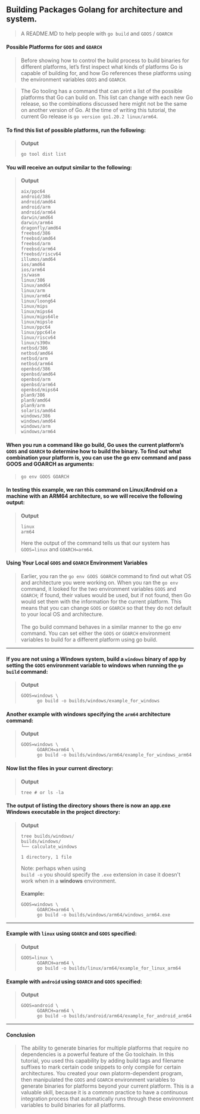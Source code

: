 ## Building Packages Golang for architecture and system.
> A README.MD to help people with `go build` and `GOOS` / `GOARCH`

#### Possible Platforms for `GOOS` and `GOARCH`
> Before showing how to control the build process to build binaries for different platforms, let’s first inspect what kinds of platforms Go is capable of building for, and how Go references these platforms using the environment variables `GOOS` and `GOARCH`.

> The Go tooling has a command that can print a list of the possible platforms that Go can build on. This list can change with each new Go release, so the combinations discussed here might not be the same on another version of Go. At the time of writing this tutorial, the current Go release is `go version go1.20.2 linux/arm64`.

#### To find this list of possible platforms, run the following:
> **Output**
> ```
> go tool dist list
> ```

#### You will receive an output similar to the following:
> **Output**
> ```
> aix/ppc64
> android/386
> android/amd64
> android/arm
> android/arm64
> darwin/amd64
> darwin/arm64
> dragonfly/amd64
> freebsd/386
> freebsd/amd64
> freebsd/arm
> freebsd/arm64
> freebsd/riscv64
> illumos/amd64
> ios/amd64
> ios/arm64
> js/wasm
> linux/386
> linux/amd64
> linux/arm
> linux/arm64
> linux/loong64
> linux/mips
> linux/mips64
> linux/mips64le
> linux/mipsle
> linux/ppc64
> linux/ppc64le
> linux/riscv64
> linux/s390x
> netbsd/386
> netbsd/amd64
> netbsd/arm
> netbsd/arm64
> openbsd/386
> openbsd/amd64
> openbsd/arm
> openbsd/arm64
> openbsd/mips64
> plan9/386
> plan9/amd64
> plan9/arm
> solaris/amd64
> windows/386
> windows/amd64
> windows/arm
> windows/arm64
> ```

#### When you run a command like go build, Go uses the current platform’s `GOOS` and `GOARCH` to determine how to build the binary. To find out what combination your platform is, you can use the go env command and pass GOOS and GOARCH as arguments:
> ```
> go env GOOS GOARCH
> ```
#### In testing this example, we ran this command on Linux/Android on a machine with an ARM64 architecture, so we will receive the following output:
> **Output**
> ```
> linux
> arm64
> ```
> Here the output of the command tells us that our system has `GOOS=linux` and `GOARCH=arm64`.

#### Using Your Local `GOOS` and `GOARCH` Environment Variables

> Earlier, you ran the `go env GOOS GOARCH` command to find out what OS and architecture you were working on. When you ran the `go env` command, it looked for the two environment variables `GOOS` and `GOARCH`; if found, their values would be used, but if not found, then Go would set them with the information for the current platform. This means that you can change `GOOS` or `GOARCH` so that they do not default to your local OS and architecture. </br><br> The go build command behaves in a similar manner to the go env command. You can set either the `GOOS` or `GOARCH` environment variables to build for a different platform using go build.

-------

#### If you are not using a Windows system, build a `windows` binary of app by setting the `GOOS` environment variable to windows when running the `go build` command:
> **Output**
> ```
> GOOS=windows \
>       go build -o builds/windows/example_for_windows
> ```

#### Another example with windows specifying the `arm64` architecture command:
> **Output**
> ```
> GOOS=windows \
>       GOARCH=arm64 \
>       go build -o builds/windows/arm64/example_for_windows_arm64
> ```

#### Now list the files in your current directory:
> **Output**
> ```
> tree # or ls -la
> ```

#### The output of listing the directory shows there is now an app.exe Windows executable in the project directory:
> **Output**
> ```
> tree builds/windows/
> builds/windows/
> └── calculate_windows
>
> 1 directory, 1 file
> ```
> Note: perhaps when using <br> `build -o` you should specify the `.exe` extension in case it doesn't work when in a **windows** environment. </br> </br> **Example:**
> ```
> GOOS=windows \
>       GOARCH=arm64 \
>       go build -o builds/windows/arm64/windows_arm64.exe
> ```

-------

#### Example with `linux` using `GOARCH` and `GOOS`  specified:
> **Output**
> ```
> GOOS=linux \
>       GOARCH=arm64 \
>       go build -o builds/linux/arm64/example_for_linux_arm64
> ```

#### Example with `android` using `GOARCH` and `GOOS`  specified:
> **Output**
> ```
> GOOS=android \
>       GOARCH=arm64 \
>       go build -o builds/android/arm64/example_for_android_arm64
> ```

-------

#### Conclusion
> The ability to generate binaries for multiple platforms that require no dependencies is a powerful feature of the Go toolchain. In this tutorial, you used this capability by adding build tags and filename suffixes to mark certain code snippets to only compile for certain architectures. You created your own platorm-dependent program, then manipulated the `GOOS` and `GOARCH` environment variables to generate binaries for platforms beyond your current platform. This is a valuable skill, because it is a common practice to have a continuous integration process that automatically runs through these environment variables to build binaries for all platforms.
